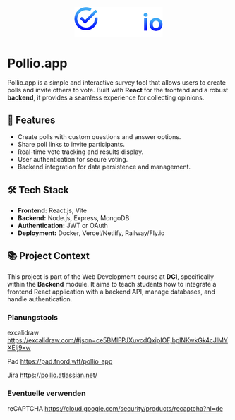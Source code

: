 <div style="text-align: center;">
    <img src="./frontend/public/pollio_logo_w.svg" alt="Pollio Logo" width="200">
</div>

# Pollio.app

Pollio.app is a simple and interactive survey tool that allows users to create polls and invite others to vote. Built with **React** for the frontend and a robust **backend**, it provides a seamless experience for collecting opinions.

## 🚀 Features

- Create polls with custom questions and answer options.
- Share poll links to invite participants.
- Real-time vote tracking and results display.
- User authentication for secure voting.
- Backend integration for data persistence and management.

## 🛠️ Tech Stack

- **Frontend:** React.js, Vite
- **Backend:** Node.js, Express, MongoDB
- **Authentication:** JWT or OAuth
- **Deployment:** Docker, Vercel/Netlify, Railway/Fly.io

## 📚 Project Context

This project is part of the Web Development course at **DCI**, specifically within the **Backend** module. It aims to teach students how to integrate a frontend React application with a backend API, manage databases, and handle authentication.

### Planungstools

excalidraw
https://excalidraw.com/#json=ce5BMlFPJXuvcdQxipIOF,bplNKwkGk4cJlMYXEIj9xw

Pad
https://pad.fnord.wtf/pollio_app

Jira
https://pollio.atlassian.net/

### Eventuelle verwenden

reCAPTCHA
https://cloud.google.com/security/products/recaptcha?hl=de
